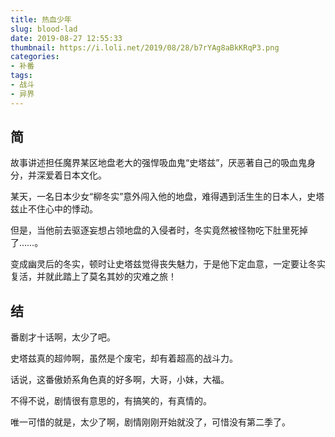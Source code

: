 ```yaml
---
title: 热血少年
slug: blood-lad
date: 2019-08-27 12:55:33
thumbnail: https://i.loli.net/2019/08/28/b7rYAg8aBkKRqP3.png
categories:
- 补番
tags:
- 战斗
- 异界
---
```


## 简

故事讲述担任魔界某区地盘老大的强悍吸血鬼“史塔兹”，厌恶著自己的吸血鬼身分，并深爱着日本文化。

某天，一名日本少女“柳冬实”意外闯入他的地盘，难得遇到活生生的日本人，史塔兹止不住心中的悸动。

但是，当他前去驱逐妄想占领地盘的入侵者时，冬实竟然被怪物吃下肚里死掉了……。

变成幽灵后的冬实，顿时让史塔兹觉得丧失魅力，于是他下定血意，一定要让冬实复活，并就此踏上了莫名其妙的灾难之旅！

## 结

番剧才十话啊，太少了吧。

史塔兹真的超帅啊，虽然是个废宅，却有着超高的战斗力。

话说，这番傲娇系角色真的好多啊，大哥，小妹，大福。

不得不说，剧情很有意思的，有搞笑的，有真情的。

唯一可惜的就是，太少了啊，剧情刚刚开始就没了，可惜没有第二季了。
